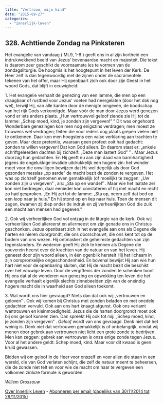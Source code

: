 ```yaml
---
title: "Vertrouw, mijn kind"
date: "2015-09-27"
categories: 
  - "innerlijk-leven"
---
```


## 328\. Achttiende Zondag na Pinksteren

Het evangelie van vandaag ( Mt.9, 1-8 ) geeft ons in al zijn kortheid een indrukwekkend beeld van Jezus' bovenaardse macht en majesteit. Die tekst is daarom zeer geschikt de voornaamste les te vormen van de zondagsliturgie. De hoogmis is het hoogtepunt in het leven der Kerk. De Heer zelf is dan tegenwoordig met de zijnen onder de sacramentele tekenen van het offer, maar Hij openbaart zich ook door zijn Geest in het woord Gods, dat blijft in eeuwigheid.

1\. Het evangelie verhaalt de genezing van een lamme, die men op een draagbaar of rustbed voor Jezus' voeten had neergelaten (door het dak nog wel), terwijl Hij, van alle kanten door de menigte omgeven, de boodschap van het rijk Gods verkondigde. Maar vóór de man door Jezus werd genezen vond er iets anders plaats. „Hun vertrouwvol geloof ziende zie Hij tot de lamme: „Schep moed, kind, je zonden zijn vergeven!” ” Dit was ongehoord. Wonderbare genezingen kon men nog enigszins verdragen; men moest ze trouwens wel verdragen; feiten die voor ieders oog plaats grepen vielen niet te ontkennen. Daar kon men hoogstens een valse verklaring aan trachten te geven. Maar deze pretentie, waaraan geen profeet ooit had gedacht: zonden te willen vergeven! Dat kon God alleen. En daarom staat er: „enkele schriftgeleerden dachten bij zichzelf: „Deze man lastert God” ” . Maar Jezus doorzag hun gedachten. En Hij geeft nu aan zijn daad van barmhartigheid jegens de ongelukkige invalide uitdrukkelijk een hogere zin: het wonder moet voor die onwilligen bewijzen dat Hij wel degelijk als door God gezonden messias „op aarde” de macht bezit de zonden te vergeven. Het was op zichzelf genomen even gemakkelijk (of moeilijk) te zeggen: „Uw zonden zijn u vergeven” , als: „Sta op en wandel” . Maar wie het laatste zei kon niet bedriegen, daar eenieder kon constateren of hij met macht en recht zo had gesproken. „En Hij zei tot de lamme: „Sta op, neem zelf dat bed op een _loop_ naar je huis.” En hij stond op en liep naar huis. Toen de mensen dit zagen, kwamen zij diep onder de indruk en zij verheerlijkten God die zulk een macht aan mensen had gegeven.”

2\. Ook wij verheerlijken God vol ontzag in de liturgie van de kerk. Ook wij verheerlijken God allereerst en allermeest om zijn genade ons in Christus geschonken. Jezus openbaart zich in het evangelie aan ons als Degene die harten en nieren doorgrondt, die ons doorschouwt, die ons kent tot op de bodem van ons wezen. Hij ontmaskert de geheimste gedachten van zijn tegenstanders. En wederom geeft Hij zich te kennen als Degene die souverein heerst over de krachten van de natuur en van het leven. Hij geneest door zijn woord alleen, in één ogenblik herstelt Hij het lichaam in zijn oorspronkelijke ongeschondenheid. En bovenal bewijst Hij aan wie hun hart niet voor de openbaring sluiten, dat Hij de macht bezit die beschikt over het _eeuwige_ leven. Door de vergiffenis der zonden te schenken toont Hij ons dat al de wonderen van genezing en opwekking ten leven die het evangelie verhaalt eigenlijk slechts zinnebeelden zijn van de oneindig hogere macht die in waarheid aan God alleen toekomt.

3\. Wat wordt ons hier gevraagd? Niets dan dat ook wij „vertrouwen en geloven” . Ook wij komen bij Christus met zonden beladen en met onedele gedachten vervuld. Ook aan ons hart knaagt afgunst. Ook ons verlamt wantrouwen en kleinmoedigheid. Jezus die de harten doorgrondt moet ook bij ons geloof kunnen zien. Dan spreekt Hij ook tot mij: „Schep moed, kind, je zonden zijn vergeven” . _Geloof_ wordt van ons gevraagd. Denk niet dat het weinig is. Denk niet dat vertrouwen gemakkelijk is of onbelangrijk, omdat wij menen door gebrek aan vertrouwen niet licht een grote zonde te bedrijven. Men kan zeggen: gebrek aan vertrouwen is onze enige zonde tegen Jezus. Voor al het andere geldt: Schep moed, kind. Maar voor dit kwaad is geen kruid gewassen.

Bidden wij om geloof in de Heer voor onszelf en voor allen die staan in een wereld, die van God verlaten schijnt, die zelf de natuur meent te beheersen, die de zonde niet telt en voor wie de macht om haar te vergeven een volkomen zinloze formule is geworden.

_Willem Grossouw_

[Over Innerlijk Leven](http://www.gelovenleren.net/2014/11/27/een-jaar-lang-innerlijk-leven-op-geloven-leren/) - [Abonneren per email (dagelijks van 30/11/2014 tot 29/11/2015)](http://eepurl.com/9P3DT)
